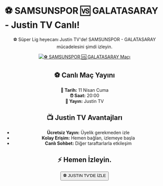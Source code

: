 <h1>⚽️ SAMSUNSPOR 🆚 GALATASARAY - Justin TV Canlı!</h1>

<center>
  <div class="content">
    <section id="samsun-galatasaray">
      <p>⚽️ Süper Lig heyecanı Justin TV'de! SAMSUNSPOR - GALATASARAY mücadelesini şimdi izleyin.</p>
      <a href="https://canlimacinizle.blogspot.com/" title="⚽️ SAMSUNSPOR 🆚 GALATASARAY Canlı İzle" target="_blank">
        <img src="https://i.ibb.co/5K7Ks6w/zzzz3.gif" alt="⚽️ SAMSUNSPOR 🆚 GALATASARAY Maçı">
      </a>
      <p>
        <h2>⚽️ Canlı Maç Yayını</h2>
        <strong>📅 Tarih:</strong> 11 Nisan Cuma<br>
        <strong>⏰ Saat:</strong> 20:00<br>
        <strong>📡 Yayın:</strong> Justin TV
      </p>
    </section>
    <section id="neden-justintv">
      <h2>📺 Justin TV Avantajları</h2>
      <ul>
        <li><strong>Ücretsiz Yayın:</strong> Üyelik gerekmeden izle</li>
        <li><strong>Kolay Erişim:</strong> Hemen bağlan, izlemeye başla</li>
        <li><strong>Canlı Sohbet:</strong> Diğer taraftarlarla etkileşim</li>
      </ul>
    </section>
    <section id="canli-mac-linki">
      <h2>⚡ Hemen İzleyin.</h2>
      <a href="https://canlimacinizle.blogspot.com/" target="_blank">
        <button>⚽️ JUSTIN TV'DE İZLE</button>
      </a>
    </section>
  </div>
</center>
